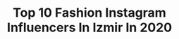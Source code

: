 ---
title: Top 10 Fashion Instagram Influencers In Izmir In 2020
description: >-
  Find top fashion Instagram influencers in Izmir in 2020. Most popular hashtags: #izmir #fashion #evdekal #lifestyle.
platform: Instagram
profiles:
  - username: "sudesudemirelofficial"
    fullname: >-
      sudesu demirel
    location: "Turkey"
    followers: 31407
    engagement: 225
    commentsToLikes: 0.093966
    id: ck5ca2qshcl140i11atatabbq
    verified: false
    hashtags: "#holanda, #photo, #specialdesings, #modac"
  - username: "yoncacalli"
    fullname: >-
      Yonca Calli
    location: "Turkey"
    followers: 12399
    engagement: 1048
    commentsToLikes: 0.049870
    id: ck8td7tch29060j78vzjlhh1g
    verified: false
    hashtags: "#bedroominspo, #yellow, #lampdesign, #housedecoration"
  - username: "selinablog"
    fullname: >-
      Selin Aydın
    location: "Turkey"
    followers: 94577
    engagement: 415
    commentsToLikes: 0.510040
    id: ck5cf8f0bmgy30i11poftf44f
    verified: false
    hashtags: "#ombre, #keratinbotox, #eyeshadow, #makeupvideo"
  - username: "colorfulcareer"
    fullname: >-
      Semra
    location: "Turkey"
    followers: 15926
    engagement: 988
    commentsToLikes: 0.027831
    id: ck139cegxkm200i19cx5vbdqp
    verified: false
    hashtags: "#healthylifestyle, #color, #likesforfollow, #foll"
  - username: "garageizmir"
    fullname: >-
      MURAT DELER
    location: "Turkey"
    followers: 74560
    engagement: 125
    commentsToLikes: 0.020809
    id: ck5q8nzvi74b90i116fxhp6lz
    verified: false
    hashtags: "#haircolor, #coronavirus, #coronavir, #izmir"
  - username: "mayabasol"
    fullname: >-
      A S Y A & M A Y A  B A Ş O L
    location: "Turkey"
    followers: 188094
    engagement: 935
    commentsToLikes: 0.494897
    id: ck137l5f4c3fj0i19zcbknynz
    verified: false
    hashtags: "#defactogetirsin, #evdeyiz, #sundaystyle, #tb"
  - username: "trendyandmom"
    fullname: >-
      TRendyandmom
    location: "Turkey"
    followers: 5439
    engagement: 1906
    commentsToLikes: 0.124825
    id: ck8td979h2ev80j78fee6zget
    verified: false
    hashtags: "#yenibirbirlesmeyoncalar, #darlingglc, #naturephotography, #mondaymotivation"
  - username: "kardenizkilic"
    fullname: >-
      KAR❄️DENIZ🌊
    location: "Turkey"
    followers: 260186
    engagement: 486
    commentsToLikes: 0.010138
    id: ck5qb84hnkamk0i116lg7acvr
    verified: false
    hashtags: "#happywomensday, #saturdaymood, #kendinimutluet, #izmir"
  - username: "serpilbzkurtt"
    fullname: >-
      Serpil Küçükay Bozkurt
    location: "Turkey"
    followers: 44948
    engagement: 247
    commentsToLikes: 0.084352
    id: ck8t4upel7zex0j78clkcijws
    verified: false
    hashtags: "#istanbul, #evdehayatvar, #southafrica, #karantinag"
  - username: "mmehmmety"
    fullname: >-
      Mehmet YÜKSEL | ONLINE COACH
    location: "Turkey"
    followers: 14088
    engagement: 1066
    commentsToLikes: 0.008652
    id: ck6u8r10mt5zj0j714t8jkod9
    verified: false
    hashtags: "#humatrope, #commentsforcomments, #comment, #bulk"
---